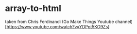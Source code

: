 # array-to-html

taken from Chris Ferdinandi (Go Make Things Youtube channel) [https://www.youtube.com/watch?v=YDPpt5KO9Zs]
